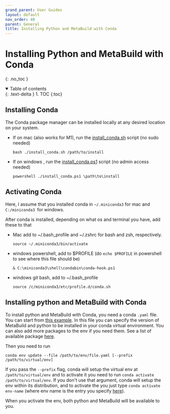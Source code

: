 ```yaml
---
grand_parent: User Guides
layout: default
nav_order: 40
parent: General
title: Installing Python and MetaBuild with Conda
---
```


# Installing Python and MetaBuild with Conda
{: .no_toc }


<details open markdown="block">
  <summary>
    Table of contents
  </summary>
  {: .text-delta }
1. TOC
{:toc}
</details>




## Installing Conda

The Conda package manager can be installed locally at any desired location on your system. 

- If on mac (also works for M1), run the [install_conda.sh](https://git.corp.adobe.com/meta-samples/conda_setup/blob/main/install_conda.sh) script (no sudo needed)
    ```
    bash ./install_conda.sh /path/to/install
    ```
- If on windows , run the [install_conda.ps1](https://git.corp.adobe.com/meta-samples/conda_setup/blob/main/install_conda.ps1) script (no admin access needed)
    ```
    powershell ./install_conda.ps1 \path\to\install
    ```

## Activating Conda

Here, I assume that you installed conda in `~/.miniconda3` for mac and `C:/miniconda3 `for windows.

After conda is installed, depending on what os and terminal you have, add these to that 
- Mac add to ~/.bash_profile and ~/.zshrc for bash and zsh, respectively.
  ```terminal
  source ~/.miniconda3/bin/activate
  ```
- windows powershell, add to $PROFILE (do `echo $PROFILE` in powershell to see where this file should be)
  ```terminal
  & C:\miniconda3\shell\condabin\conda-hook.ps1
  ```
- windows git bash, add to ~/.bash_profile
  ```terminal
  source /c/miniconda3/etc/profile.d/conda.sh
  ```

## Installing python and MetaBuild with Conda

To install python and MetaBuild with Conda, you need a conda `.yaml` file. You can start from [this example](https://git.corp.adobe.com/meta-samples/conda_setup/blob/main/example-env.yaml). In this file you can specify the version of MetaBuild and python to be installed in your conda virtual environment. You can also add more packages to the env if you need them. See a list of available package [here](https://anaconda.org/conda-forge/repo).

Then you need to run
```terminal
conda env update --file /path/to/env/file.yaml [--prefix /path/to/virtual/env]
```

If you pass the `--prefix` flag, conda will setup the virtual env at `/path/to/virtual/env` and to activate it you need to run `conda activate /path/to/virtual/env`. If you don't use that argument, conda will setup the env within its distribution, and to activate the you just type `conda activate env-name` (where env name is the entry you specify [here](https://git.corp.adobe.com/meta-samples/conda_setup/blob/main/example-env.yaml#L1)).

When you activate the env, both python and MetaBuild will be available to you.
